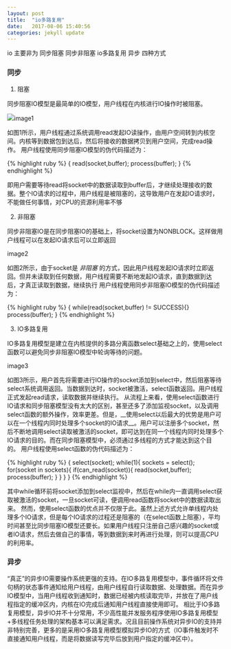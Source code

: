```yaml
---
layout: post
title:  "io多路复用"
date:   2017-08-06 15:40:56
categories: jekyll update
---
```


io 主要非为 同步阻塞 同步非阻塞 io多路复用 异步 四种方式
### 同步

1. 阻塞

同步阻塞IO模型是最简单的IO模型，用户线程在内核进行IO操作时被阻塞。

![][image-1]image1

如图1所示，用户线程通过系统调用read发起IO读操作，由用户空间转到内核空间。内核等到数据包到达后，然后将接收的数据拷贝到用户空间，完成read操作。
用户线程使用同步阻塞IO模型的伪代码描述为：

{% highlight ruby %}
{
  read(socket,buffer);
  process(buffer);
}
{% endhighlight %}

即用户需要等待read将socket中的数据读取到buffer后，才继续处理接收的数据。整个IO请求的过程中，用户线程是被阻塞的，这导致用户在发起IO请求时，不能做任何事情，对CPU的资源利用率不够

2. 非阻塞

同步非阻塞IO是在同步阻塞IO的基础上，将socket设置为NONBLOCK。这样做用户线程可以在发起IO请求后可以立即返回

![]()image2

如图2所示，由于socket是 _非阻塞_  的方式，因此用户线程发起IO请求时立即返回。但并未读取到任何数据，用户线程需要不断地发起IO请求，直到数据到达后，才真正读取到数据，继续执行
用户线程使用同步非阻塞IO模型的伪代码描述为：

{% highlight ruby %}
{
  while(read(socket,buffer) != SUCCESS){}
  process(buffer);
}
{% endhighlight %}

3. IO多路复用

IO多路复用模型是建立在内核提供的多路分离函数select基础之上的，使用select函数可以避免同步非阻塞IO模型中轮询等待的问题。

![]()image3

如图3所示，用户首先将需要进行IO操作的socket添加到select中，然后阻塞等待select系统调用返回。当数据到达时，socket被激活，select函数返回。用户线程正式发起read请求，读取数据并继续执行。
从流程上来看，使用select函数进行IO请求和同步阻塞模型没有太大的区别，甚至还多了添加监视socket，以及调用select函数的额外操作，效率更差。但是，\_\_使用select以后最大的优势是用户可以在一个线程内同时处理多个socket的IO请求\_\_。用户可以注册多个socket，然后不断地调用select读取被激活的socket，即可达到在同一个线程内同时处理多个IO请求的目的。而在同步阻塞模型中，必须通过多线程的方式才能达到这个目的。
用户线程使用select函数的伪代码描述为：

{% highlight ruby %}
{
 select(socket);
 while(1){
  sockets = select();
  for(socket in sockets){
   if(can\_read(socket)){
read(socket,buffer);
process(buffer);
   }
  }
 }
}
{% endhighlight %}

其中while循环前将socket添加到select监视中，然后在while内一直调用select获取被激活的socket，一旦socket可读，便调用read函数将socket中的数据读取出来。
然而，使用select函数的优点并不仅限于此。虽然上述方式允许单线程内处理多个IO请求，但是每个IO请求的过程还是阻塞的（在select函数上阻塞），平均时间甚至比同步阻塞IO模型还要长。如果用户线程只注册自己感兴趣的socket或者IO请求，然后去做自己的事情，等到数据到来时再进行处理，则可以提高CPU的利用率。

### 异步

“真正”的异步IO需要操作系统更强的支持。在IO多路复用模型中，事件循环将文件句柄的状态事件通知给用户线程，由用户线程自行读取数据、处理数据。而在异步IO模型中，当用户线程收到通知时，数据已经被内核读取完毕，并放在了用户线程指定的缓冲区内，内核在IO完成后通知用户线程直接使用即可。
相比于IO多路复用模型，异步IO并不十分常用，不少高性能并发服务程序使用IO多路复用模型+多线程任务处理的架构基本可以满足需求。况且目前操作系统对异步IO的支持并非特别完善，更多的是采用IO多路复用模型模拟异步IO的方式（IO事件触发时不直接通知用户线程，而是将数据读写完毕后放到用户指定的缓冲区中）。



[image-1]:	~/Document/%E7%A4%BA%E4%BE%8B%E5%9B%BE%E7%89%871.jpeg
